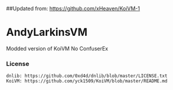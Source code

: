 ##Updated from: https://github.com/xHeaven/KoiVM-1

# AndyLarkinsVM
Modded version of KoiVM No ConfuserEx

### License
    dnlib: https://github.com/0xd4d/dnlib/blob/master/LICENSE.txt
    KoiVM: https://github.com/yck1509/KoiVM/blob/master/README.md
